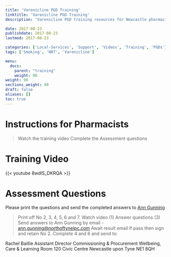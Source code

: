 ```yaml
---
title: 'Varenicline PGD Training'
linktitle: 'Varenicline PGD Training'
description: 'Varenicline PGD training resources for Newcastle pharmacists'

date: 2017-08-23
publishdate: 2017-08-23
lastmod: 2017-08-23

categories: ['Local-Services', 'Support', 'Videos', 'Training', 'PGDs']
tags: ['Smoking', 'NRT', 'Varenicline']

menu:
  docs:
    parent: "training"
    weight: 90
weight: 90
sections_weight: 90
draft: false
aliases: []
toc: true
---
```


# Instructions for Pharmacists

> Watch the training video
> Complete the Assessment questions

# Training Video

{{< youtube 8wdlS_DKRQA >}}

# Assessment Questions

Please print the questions and send the completed answers to [Ann Gunning](Mailto:ann.gunning@northoftynelpc.com)
 
> Print off No 2, 3, 4, 5, 6 and 7.
> Watch video (1)
> Answer questions (3) 
> Send answers to Ann Gunning by email - ann.gunning@northoftynelpc.com
> Await result email
> If pass then sign and retain No 2.  Complete 4 and 6 and send to:
 
Rachel Baillie
Assistant Director  Commissioning & Procurement
Wellbeing, Care & Learning
Room 120
Civic Centre
Newcastle upon Tyne
NE1 8QH
